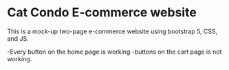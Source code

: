 # Cat Condo E-commerce website

This is a mock-up two-page e-commerce website using bootstrap 5, CSS, and JS.

-Every button on the home page is working
-buttons on the cart page is not working.
